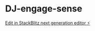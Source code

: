 # DJ-engage-sense

[Edit in StackBlitz next generation editor ⚡️](https://stackblitz.com/~/github.com/LiyamFlx/DJ-engage-sense)